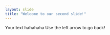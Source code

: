 ```yaml
---
layout: slide
title: "Welcome to our second slide!"
---
```

Your text hahahaha
Use the left arrow to go back!
